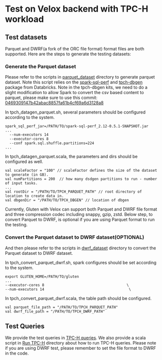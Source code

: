 # Test on Velox backend with TPC-H workload

## Test datasets
Parquet and DWRF(a fork of the ORC file format) format files are both supported. Here are the steps to generate the testing datasets:

### Generate the Parquet dataset
Please refer to the scripts in [parquet_dataset](./gen_data/parquet_dataset/) directory to generate parquet dataset. Note this script relies on the [spark-sql-perf](https://github.com/databricks/spark-sql-perf) and [tpch-dbgen](https://github.com/databricks/tpch-dbgen) package from Databricks. Note in the tpch-dbgen kits, we need to do a slight modification to allow Spark to convert the csv based content to parquet, please make sure to use this commit: [0469309147b42abac8857fa61b4cf69a6d3128a8](https://github.com/databricks/tpch-dbgen/commit/0469309147b42abac8857fa61b4cf69a6d3128a8)


In tpch_datagen_parquet.sh, several parameters should be configured according to the system.
```
spark_sql_perf_jar=/PATH/TO/spark-sql-perf_2.12-0.5.1-SNAPSHOT.jar
...
  --num-executors 14 
  --executor-cores 8 
  --conf spark.sql.shuffle.partitions=224 
...
```

In tpch_datagen_parquet.scala, the parameters and dirs should be configured as well.
```
val scaleFactor = "100" // scaleFactor defines the size of the dataset to generate (in GB).
val numPartitions = 200  // how many dsdgen partitions to run - number of input tasks.
...
val rootDir = "/PATH/TO/TPCH_PARQUET_PATH" // root directory of location to create data in.
val dbgenDir = "/PATH/TO/TPCH_DBGEN" // location of dbgen
```

Currently, Gluten with Velox can support both Parquet and DWRF file format and three compression codec including snappy, gzip, zstd.
Below step, to convert Parquet to DWRF, is optional if you are using Parquet format to run the testing.

### Convert the Parquet dataset to DWRF dataset(OPTIONAL)
And then please refer to the scripts in [dwrf_dataset](./gen_data/dwrf_dataset/) directory to convert the Parquet dataset to DWRF dataset.

In tpch_convert_parquet_dwrf.sh, spark configures should be set according to the system.

```
export GLUTEN_HOME=/PATH/TO/gluten
...
--executor-cores 8                                      \
--num-executors 14                                       \
```

In tpch_convert_parquet_dwrf.scala, the table path should be configured.
```
val parquet_file_path = "/PATH/TO/TPCH_PARQUET_PATH"
val dwrf_file_path = "/PATH/TO/TPCH_DWRF_PATH"
```

## Test Queries
We provide the test queries in [TPC-H queries](../../../gluten-substrait/src/test/resources/tpch-queries).
We also provide a scala script in [Run TPC-H](./run_tpch/) directory about how to run TPC-H queries.
Please note if you are using DWRF test, please remember to set the file format to DWRF in the code.
